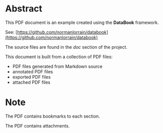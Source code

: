 # Abstract

This PDF document is an example created using the **DataBook** framework.

See: [https://github.com/normanlorrain/databook](https://github.com/normanlorrain/databook)

 
The source files are found in the *doc* section of the project.

This document is built from a collection of PDF files:

* PDF files generated from Markdown source
* annotated PDF files
* exported PDF files
* attached PDF files

# Note
The PDF contains bookmarks to each section.

The PDF contains attachments.
